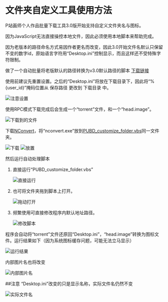 ﻿# 文件夹自定义工具使用方法
P站画师个人作品批量下载工具3.0版开始支持自定义文件夹名与图标。

因为JavaScript无法直接操控本地文件，因此必须使用本地脚本来帮助完成。

因为老版本的路径命名方式易因作者更名而改变，因此3.0开始文件名默认只保留不变的数字id，原始语言字符用“Desktop.ini”控制显示，而且这样还不受特殊字符限制。

做了一个自动批量将老版默认的路径转换为v3.0默认路径的脚本 [下载链接](https://github.com/Mapaler/PixivUserBatchDownload/raw/develop/Customize_Folder/PUBD_old_default_path_to_v3.0.vbs)

使用前建议先重置设置。之后的“Desktop.ini”将放在下载目录下，因此将“%{user_id}”掩码位置从 保存路径 更改到 下载目录 中。

![注意设置](http://ww1.sinaimg.cn/large/6c84b2d6gw1f2vhxf7yrzj20bb0bcwfr.jpg)

使用RPC模式下载完成后会生成一个“torrent”文件，和一个“head.image”。

![下载到的文件](http://ww1.sinaimg.cn/large/6c84b2d6gw1f2w59pru9kj20o30dz404.jpg)

下载[NConvert](http://www.xnview.com/en/nconvert/)，将“nconvert.exe”放到[PUBD_customize_folder.vbs](https://github.com/Mapaler/PixivUserBatchDownload/raw/develop/Customize_Folder/PUBD_customize_folder.vbs)同一文件夹。

![下载](http://ww4.sinaimg.cn/large/6c84b2d6gw1f2w3abw1aoj20fu0a8jrw.jpg)
![放置](http://ww4.sinaimg.cn/large/6c84b2d6gw1f2vi15qw7ij20gn01gt8s.jpg)

然后运行自动处理脚本

1. 直接运行“PUBD_customize_folder.vbs”
	
	![直接运行](http://ww1.sinaimg.cn/large/6c84b2d6gw1f2w5bpw0e3j20mf0d8q4k.jpg)
	
2. 也可将文件夹拖到脚本上打开。
	
	![拖动打开](http://ww4.sinaimg.cn/large/6c84b2d6gw1f2w5dkya6ij20iv0aogmo.jpg)
	
3. 频繁使用可直接修改程序内默认地址路径。
	
	![修改脚本](http://ww3.sinaimg.cn/large/6c84b2d6gw1f2w5enlg2pj20iq0akdh9.jpg)
	
程序会自动将“torrent”文件还原回“Desktop.ini”，“head.image”转换为图标文件。运行结果如下（因为系统图标缓存问题，可能无法立马显示）

![运行结果](http://ww4.sinaimg.cn/large/6c84b2d6gw1f2w5kwzpq0j20le0ahmyv.jpg)

内部图片名也将改变

![内部图片名](http://ww2.sinaimg.cn/large/6c84b2d6gw1f2w5osozjmj21940msn4c.jpg)

##注意
“Desktop.ini”改变的只是显示名称，实际文件名仍然不变

![实际文件名](http://ww1.sinaimg.cn/large/6c84b2d6gw1f2w5qy9xgmj20ej0fgq4t.jpg)